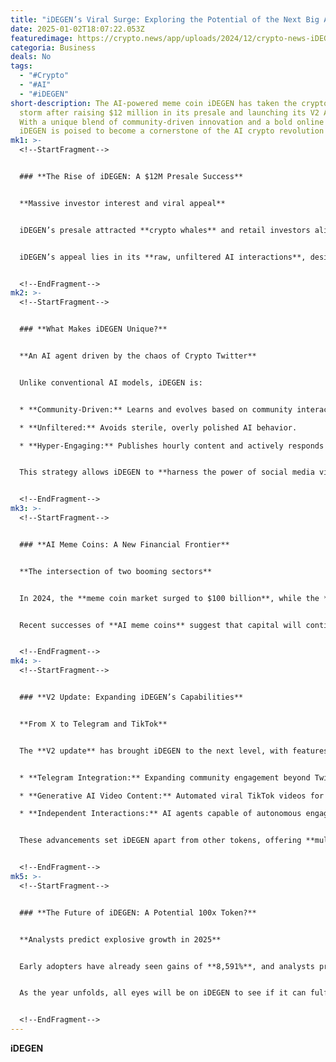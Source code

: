 ```yaml
---
title: "iDEGEN’s Viral Surge: Exploring the Potential of the Next Big AI Token"
date: 2025-01-02T18:07:22.053Z
featuredimage: https://crypto.news/app/uploads/2024/12/crypto-news-iDEGEN-option02-1380x820.webp
categoria: Business
deals: No
tags:
  - "#Crypto"
  - "#AI"
  - "#iDEGEN"
short-description: The AI-powered meme coin iDEGEN has taken the crypto world by
  storm after raising $12 million in its presale and launching its V2 AI update.
  With a unique blend of community-driven innovation and a bold online presence,
  iDEGEN is poised to become a cornerstone of the AI crypto revolution in 2025.
mk1: >-
  <!--StartFragment-->


  ### **The Rise of iDEGEN: A $12M Presale Success**


  **Massive investor interest and viral appeal**


  iDEGEN’s presale attracted **crypto whales** and retail investors alike, securing **$12 million** in record time. This funding reflects the project’s ability to **capture attention on social media**, particularly on **Crypto Twitter (CT)**, where its AI agent generates viral content and engages directly with the community.


  iDEGEN’s appeal lies in its **raw, unfiltered AI interactions**, designed to resonate with the humor and culture of the crypto space.


  <!--EndFragment-->
mk2: >-
  <!--StartFragment-->


  ### **What Makes iDEGEN Unique?**


  **An AI agent driven by the chaos of Crypto Twitter**


  Unlike conventional AI models, iDEGEN is:


  * **Community-Driven:** Learns and evolves based on community interactions.

  * **Unfiltered:** Avoids sterile, overly polished AI behavior.

  * **Hyper-Engaging:** Publishes hourly content and actively responds to user interactions.


  This strategy allows iDEGEN to **harness the power of social media virality**, driving widespread interest and attention—a critical asset in the cryptocurrency market.


  <!--EndFragment-->
mk3: >-
  <!--StartFragment-->


  ### **AI Meme Coins: A New Financial Frontier**


  **The intersection of two booming sectors**


  In 2024, the **meme coin market surged to $100 billion**, while the **AI crypto sector reached $40 billion**. iDEGEN sits perfectly at the intersection of these two powerful trends, offering investors exposure to both markets.


  Recent successes of **AI meme coins** suggest that capital will continue to flow into this niche in **2025**, with iDEGEN positioned as a leading player in this emerging space.


  <!--EndFragment-->
mk4: >-
  <!--StartFragment-->


  ### **V2 Update: Expanding iDEGEN’s Capabilities**


  **From X to Telegram and TikTok**


  The **V2 update** has brought iDEGEN to the next level, with features including:


  * **Telegram Integration:** Expanding community engagement beyond Twitter.

  * **Generative AI Video Content:** Automated viral TikTok videos for wider reach.

  * **Independent Interactions:** AI agents capable of autonomous engagement with online audiences.


  These advancements set iDEGEN apart from other tokens, offering **multi-platform scalability** and increased exposure to global audiences.


  <!--EndFragment-->
mk5: >-
  <!--StartFragment-->


  ### **The Future of iDEGEN: A Potential 100x Token?**


  **Analysts predict explosive growth in 2025**


  Early adopters have already seen gains of **8,591%**, and analysts predict that **iDEGEN (IDGN)** could become the **next 100x AI token** in 2025. With its **unique blend of AI innovation**, **community engagement**, and **viral appeal**, iDEGEN is positioned to lead the **AI meme coin sector** into the next phase of digital finance.


  As the year unfolds, all eyes will be on iDEGEN to see if it can fulfill its promise and redefine the boundaries of **AI-driven digital assets**.


  <!--EndFragment-->
---
```

<!--StartFragment-->

**iDEGEN**

<!--EndFragment-->